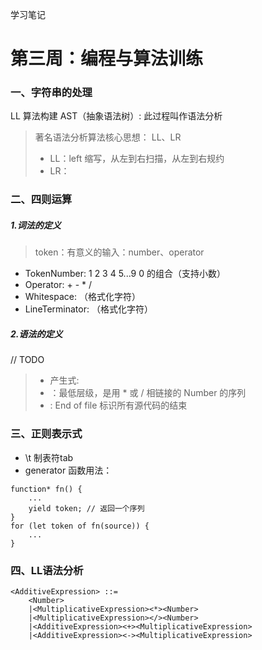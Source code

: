 学习笔记

# 第三周：编程与算法训练

### 一、字符串的处理
LL 算法构建 AST（抽象语法树）: 此过程叫作语法分析
> 著名语法分析算法核心思想： LL、LR
> * LL：left 缩写，从左到右扫描，从左到右规约
> * LR：

### 二、四则运算

##### 1.词法的定义
> token：有意义的输入：number、operator
* TokenNumber: 1 2 3 4 5...9 0 的组合（支持小数）
* Operator: + - * /
* Whitespace: <SP>（格式化字符）
* LineTerminator: <LF> <CR>（格式化字符）

##### 2.语法的定义
// TODO
> * 产生式:
> * <MultiplicativeExpression>：最低层级，是用 * 或 / 相链接的 Number 的序列
> * <EOF>: End of file 标识所有源代码的结束

### 三、正则表示式
* \t 制表符tab
* generator 函数用法：
```
function* fn() {
    ...
    yield token; // 返回一个序列
}
for (let token of fn(source)) {
    ...
}
```

### 四、LL语法分析
```
<AdditiveExpression> ::=
    <Number>
    |<MultiplicativeExpression><*><Number>
    |<MultiplicativeExpression></><Number>
    |<AdditiveExpression><+><MultiplicativeExpression>
    |<AdditiveExpression><-><MultiplicativeExpression>
```
